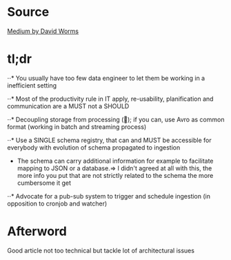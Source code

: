 # Source

[Medium by David Worms](https://medium.com/@wdavidw/data-lake-ingestion-best-practices-3fddf30e11f5)

# tl;dr

⋅⋅* You usually have too few data engineer to let them be working in a inefficient setting

⋅⋅* Most of the productivity rule in IT apply, re-usability, planification and communication are a MUST not a SHOULD


⋅⋅* Decoupling storage from processing (:100:); if you can, use Avro as common format (working in batch and streaming process)


⋅⋅* Use a SINGLE schema registry, that can and MUST be accessible for everybody with evolution of schema propagated to ingestion

- The schema can carry additional information for example to facilitate mapping to JSON or a database.=> I didn't agreed at all with this, the more info you put that are not strictly related to the schema the more cumbersome it get


⋅⋅* Advocate for a pub-sub system to trigger and schedule ingestion (in opposition to cronjob and watcher)

# Afterword

Good article not too technical but tackle lot of architectural issues
